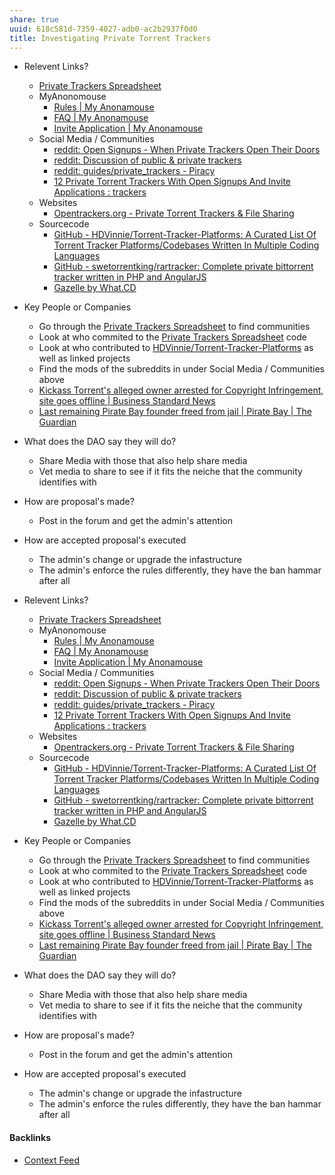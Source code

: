 ```yaml
---
share: true
uuid: 618c581d-7359-4027-adb0-ac2b2937f0d0
title: Investigating Private Torrent Trackers
---
```

* Relevent Links?
	*  [Private Trackers Spreadsheet](https://hdvinnie.github.io/Private-Trackers-Spreadsheet/)
	* MyAnonomouse
		* [Rules | My Anonamouse](https://www.myanonamouse.net/rules.php)
		* [FAQ | My Anonamouse](https://www.myanonamouse.net/faq.php)
		* [Invite Application | My Anonamouse](https://www.myanonamouse.net/inviteapp.php)
	* Social Media / Communities
		* [reddit: Open Signups - When Private Trackers Open Their Doors](https://www.reddit.com/r/OpenSignups/)
		* [reddit: Discussion of public & private trackers](https://www.reddit.com/r/trackers/)
		* [reddit: guides/private\_trackers - Piracy](https://www.reddit.com/r/Piracy/wiki/guides/private_trackers/)
		* [12 Private Torrent Trackers With Open Signups And Invite Applications : trackers](https://www.reddit.com/r/trackers/comments/fahj6/12_private_torrent_trackers_with_open_signups_and/)
	* Websites
		* [Opentrackers.org - Private Torrent Trackers & File Sharing](https://opentrackers.org/)
	* Sourcecode
		*  [GitHub - HDVinnie/Torrent-Tracker-Platforms: A Curated List Of Torrent Tracker Platforms/Codebases Written In Multiple Coding Languages](https://github.com/HDVinnie/Torrent-Tracker-Platforms)
		* [GitHub - swetorrentking/rartracker: Complete private bittorrent tracker written in PHP and AngularJS](https://github.com/swetorrentking/rartracker)
		* [Gazelle by What.CD](https://whatcd.github.io/Gazelle/)
* Key People or Companies
	* Go through the [Private Trackers Spreadsheet](https://hdvinnie.github.io/Private-Trackers-Spreadsheet/) to find communities
	* Look at who commited to the [Private Trackers Spreadsheet](https://hdvinnie.github.io/Private-Trackers-Spreadsheet/) code
	* Look at who contributed to [HDVinnie/Torrent-Tracker-Platforms](https://github.com/HDVinnie/Torrent-Tracker-Platforms) as well as linked projects
	* Find the mods of the subreddits in under Social Media / Communities above
	* [Kickass Torrent's alleged owner arrested for Copyright Infringement, site goes offline | Business Standard News](https://www.business-standard.com/article/news-ani/kickass-torrent-s-alleged-owner-arrested-for-copyright-infringement-site-goes-offline-116072101227_1.html)
	* [Last remaining Pirate Bay founder freed from jail | Pirate Bay | The Guardian](https://www.theguardian.com/technology/2015/jun/02/last-remaining-pirate-bay-founder-freed-from-jail-fredrik-neij)
* What does the DAO say they will do?
	* Share Media with those that also help share media
	* Vet media to share to see if it fits the neiche that the community identifies with
* How are proposal's made?
	* Post in the forum and get the admin's attention
* How are accepted proposal's executed
	* The admin's change or upgrade the infastructure
	* The admin's enforce the rules differently, they have the ban hammar after all

* Relevent Links?
	*  [Private Trackers Spreadsheet](https://hdvinnie.github.io/Private-Trackers-Spreadsheet/)
	* MyAnonomouse
		* [Rules | My Anonamouse](https://www.myanonamouse.net/rules.php)
		* [FAQ | My Anonamouse](https://www.myanonamouse.net/faq.php)
		* [Invite Application | My Anonamouse](https://www.myanonamouse.net/inviteapp.php)
	* Social Media / Communities
		* [reddit: Open Signups - When Private Trackers Open Their Doors](https://www.reddit.com/r/OpenSignups/)
		* [reddit: Discussion of public & private trackers](https://www.reddit.com/r/trackers/)
		* [reddit: guides/private\_trackers - Piracy](https://www.reddit.com/r/Piracy/wiki/guides/private_trackers/)
		* [12 Private Torrent Trackers With Open Signups And Invite Applications : trackers](https://www.reddit.com/r/trackers/comments/fahj6/12_private_torrent_trackers_with_open_signups_and/)
	* Websites
		* [Opentrackers.org - Private Torrent Trackers & File Sharing](https://opentrackers.org/)
	* Sourcecode
		*  [GitHub - HDVinnie/Torrent-Tracker-Platforms: A Curated List Of Torrent Tracker Platforms/Codebases Written In Multiple Coding Languages](https://github.com/HDVinnie/Torrent-Tracker-Platforms)
		* [GitHub - swetorrentking/rartracker: Complete private bittorrent tracker written in PHP and AngularJS](https://github.com/swetorrentking/rartracker)
		* [Gazelle by What.CD](https://whatcd.github.io/Gazelle/)
* Key People or Companies
	* Go through the [Private Trackers Spreadsheet](https://hdvinnie.github.io/Private-Trackers-Spreadsheet/) to find communities
	* Look at who commited to the [Private Trackers Spreadsheet](https://hdvinnie.github.io/Private-Trackers-Spreadsheet/) code
	* Look at who contributed to [HDVinnie/Torrent-Tracker-Platforms](https://github.com/HDVinnie/Torrent-Tracker-Platforms) as well as linked projects
	* Find the mods of the subreddits in under Social Media / Communities above
	* [Kickass Torrent's alleged owner arrested for Copyright Infringement, site goes offline | Business Standard News](https://www.business-standard.com/article/news-ani/kickass-torrent-s-alleged-owner-arrested-for-copyright-infringement-site-goes-offline-116072101227_1.html)
	* [Last remaining Pirate Bay founder freed from jail | Pirate Bay | The Guardian](https://www.theguardian.com/technology/2015/jun/02/last-remaining-pirate-bay-founder-freed-from-jail-fredrik-neij)
* What does the DAO say they will do?
	* Share Media with those that also help share media
	* Vet media to share to see if it fits the neiche that the community identifies with
* How are proposal's made?
	* Post in the forum and get the admin's attention
* How are accepted proposal's executed
	* The admin's change or upgrade the infastructure
	* The admin's enforce the rules differently, they have the ban hammar after all

#### Backlinks

* [Context Feed](/645edce8-3a74-423c-a889-6fec0c1beaa9)